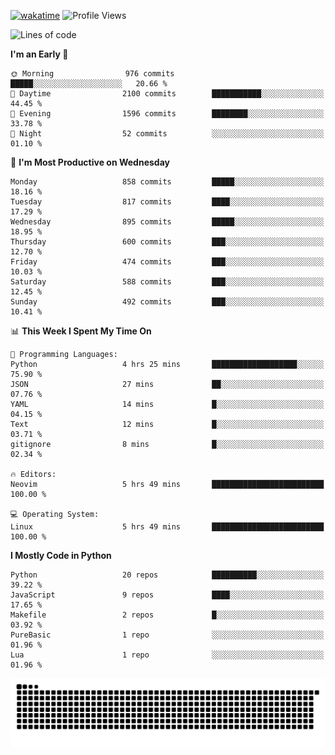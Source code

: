 [![wakatime](https://wakatime.com/badge/user/b920b284-3cde-4cd4-b72e-f7f22d050b16.svg)](https://wakatime.com/@b920b284-3cde-4cd4-b72e-f7f22d050b16)
![Profile Views](http://img.shields.io/badge/Profile%20Views-4586-blue)
<!--START_SECTION:waka-->
![Lines of code](https://img.shields.io/badge/From%20Hello%20World%20I%27ve%20Written-6.4%20million%20lines%20of%20code-blue)

**I'm an Early 🐤** 

```text
🌞 Morning                976 commits         █████░░░░░░░░░░░░░░░░░░░░   20.66 % 
🌆 Daytime                2100 commits        ███████████░░░░░░░░░░░░░░   44.45 % 
🌃 Evening                1596 commits        ████████░░░░░░░░░░░░░░░░░   33.78 % 
🌙 Night                  52 commits          ░░░░░░░░░░░░░░░░░░░░░░░░░   01.10 % 
```
📅 **I'm Most Productive on Wednesday** 

```text
Monday                   858 commits         █████░░░░░░░░░░░░░░░░░░░░   18.16 % 
Tuesday                  817 commits         ████░░░░░░░░░░░░░░░░░░░░░   17.29 % 
Wednesday                895 commits         █████░░░░░░░░░░░░░░░░░░░░   18.95 % 
Thursday                 600 commits         ███░░░░░░░░░░░░░░░░░░░░░░   12.70 % 
Friday                   474 commits         ███░░░░░░░░░░░░░░░░░░░░░░   10.03 % 
Saturday                 588 commits         ███░░░░░░░░░░░░░░░░░░░░░░   12.45 % 
Sunday                   492 commits         ███░░░░░░░░░░░░░░░░░░░░░░   10.41 % 
```


📊 **This Week I Spent My Time On** 

```text
💬 Programming Languages: 
Python                   4 hrs 25 mins       ███████████████████░░░░░░   75.90 % 
JSON                     27 mins             ██░░░░░░░░░░░░░░░░░░░░░░░   07.76 % 
YAML                     14 mins             █░░░░░░░░░░░░░░░░░░░░░░░░   04.15 % 
Text                     12 mins             █░░░░░░░░░░░░░░░░░░░░░░░░   03.71 % 
gitignore                8 mins              █░░░░░░░░░░░░░░░░░░░░░░░░   02.34 % 

🔥 Editors: 
Neovim                   5 hrs 49 mins       █████████████████████████   100.00 % 

💻 Operating System: 
Linux                    5 hrs 49 mins       █████████████████████████   100.00 % 
```

**I Mostly Code in Python** 

```text
Python                   20 repos            ██████████░░░░░░░░░░░░░░░   39.22 % 
JavaScript               9 repos             ████░░░░░░░░░░░░░░░░░░░░░   17.65 % 
Makefile                 2 repos             █░░░░░░░░░░░░░░░░░░░░░░░░   03.92 % 
PureBasic                1 repo              ░░░░░░░░░░░░░░░░░░░░░░░░░   01.96 % 
Lua                      1 repo              ░░░░░░░░░░░░░░░░░░░░░░░░░   01.96 % 
```




<!--END_SECTION:waka-->
![Snake animation](https://raw.githubusercontent.com/timmypidashev/timmypidashev/main/commits.svg)
